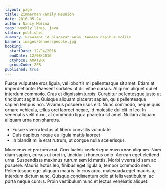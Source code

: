 ```yaml
---
layout: page
title: Zimmerman Family Reunion
date: 2016-05-24
author: Nancy Molina
tags: weekly links, java
status: published
summary: Praesent id placerat enim. Aenean dapibus mollis.
banner: images/banner/people.jpg
booking:
  startDate: 12/04/2016
  endDate: 12/08/2016
  ctyhocn: AMATBHX
  groupCode: ZFR
published: true
---
```

Fusce vulputate eros ligula, vel lobortis mi pellentesque sit amet. Etiam at imperdiet ante. Praesent sodales ut dui vitae cursus. Aliquam aliquet dui et interdum commodo. Cras et dignissim turpis. Curabitur pellentesque justo ut tincidunt sagittis. Quisque aliquam placerat sapien, quis pellentesque sapien tempus non. Vivamus posuere risus elit. Nunc commodo, neque quis ornare vehicula, tellus orci laoreet neque, id molestie dui elit in leo. In venenatis velit nunc, at commodo ligula pharetra sit amet. Nullam aliquam aliquam urna non pharetra.

* Fusce viverra lectus at libero convallis vulputate
* Duis dapibus neque eu ligula mattis laoreet
* In blandit mi in erat rutrum, ut congue nulla scelerisque.

Maecenas et pretium erat. Cras lacinia scelerisque massa non aliquam. Nam diam sapien, cursus ut orci in, tincidunt rhoncus odio. Aenean eget eleifend urna. Suspendisse maximus rutrum sem id mattis. Morbi viverra id sem ac posuere. Mauris lectus leo, finibus eget ligula a, tempor commodo sem. Pellentesque eget aliquam mauris. In eros arcu, malesuada eget mauris a, interdum dictum nunc. Quisque condimentum odio at felis vestibulum, ac porta neque cursus. Proin vestibulum nunc et lectus venenatis aliquet.
